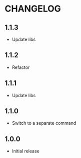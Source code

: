 # CHANGELOG

## 1.1.3

- Update libs

## 1.1.2

- Refactor

## 1.1.1

- Update libs

## 1.1.0

- Switch to a separate command

## 1.0.0

- Initial release
